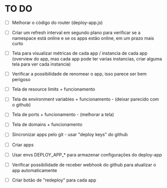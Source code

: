 # TO DO

- [ ] Melhorar o código do router (deploy-app.js)
- [ ] Criar um refresh interval em segundo plano para verificar se a namespace está online e se os apps estão online, em um prazo mais curto
- [ ] Tela para visualizar métricas de cada app / instancia de cada app (overview do app, mas cada app pode ter varias instancias, criar alguma tela para ver cada instancia)

- [ ] Verificar a possibilidade de renomear o app, isso parece ser bem perigoso
- [ ] Tela de resource limits + funcionamento
- [ ] Tela de environment variables + funcionamento - (deixar parecido com o github)
- [ ] Tela de ports + funcionamento - (melhorar a tela)
- [ ] Tela de domains + funcionamento

- [ ] Sincronizar apps pelo git - usar "deploy keys" do github
- [ ] Criar apps
- [ ] Usar envs DEPLOY_APP_* para armazenar configurações do deploy-app
- [ ] Verificar possibilidade de receber webhook do github para atualizar o app automaticamente
- [ ] Criar botão de "redeploy" para cada app
